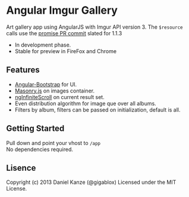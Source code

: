 # Angular Imgur Gallery

Art gallery app using AngularJS with Imgur API version 3. The `$resource` calls use the [promise PR commit](https://github.com/ashtuchkin/angular.js/commit/37dc1d3f74f81e9b0a4a7d9010bab8b266b49da3) slated for 1.1.3


* In development phase.
* Stable for preview in FireFox and Chrome

## Features
* [Angular-Bootstrap](http://angular-ui.github.io/bootstrap/) for UI.
* [Masonry.js](http://masonry.desandro.com/) on images container.
* [ngInfiniteScroll](http://binarymuse.github.io/ngInfiniteScroll/) on current result set.
* Even distribution algorithm for image que over all albums.
* Filters by album, filters can be passed on initialization, default is all.

## Getting Started

Pull down and point your vhost to `/app`  
No dependencies required.

## Lisence

Copyright (c) 2013 Daniel Kanze (@gigablox) Licensed under the MIT License.
